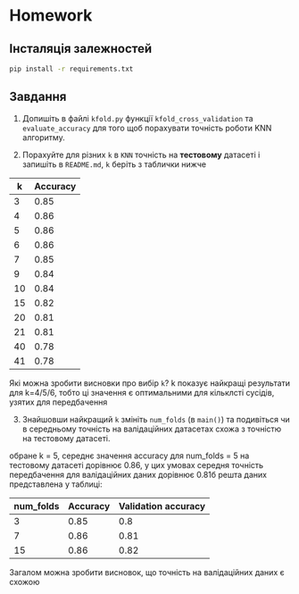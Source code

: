 # Homework


## Інсталяція залежностей

```bash
pip install -r requirements.txt
```


## Завдання

1. Допишіть в файлі `kfold.py` функції `kfold_cross_validation` та `evaluate_accuracy` для того щоб порахувати точність роботи KNN алгоритму.

2. Порахуйте для різних `k` в `KNN` точність на **тестовому** датасеті і запишіть в `README.md`, `k` беріть з таблички нижче

 k | Accuracy
---|----------
 3 | 0.85
 4 | 0.86
 5 | 0.86
 6 | 0.86
 7 | 0.85
 9 | 0.84
10 | 0.84
15 | 0.82
20 | 0.81
21 | 0.81
40 | 0.78
41 | 0.78

Які можна зробити висновки про вибір `k`?
k показує найкращі результати для k=4/5/6, тобто ці значення є оптимальними для кільклсті сусідів, узятих для передбачення

3. Знайшовши найкращий `k` змініть `num_folds` (в `main()`) та подивіться чи в середньому точність на валідаційних датасетах схожа з точністю на тестовому датасеті.

обране k = 5, середнє значення accuracy для num_folds = 5 на тестовому датасеті дорівнює 0.86, у цих умовах середня точність передбачення для валідаційних даних дорівнює 0.81б решта даних представлена у таблиці:

 num_folds | Accuracy | Validation accuracy
---|---------- | -----
 3 | 0.85 | 0.8
 7 | 0.86 | 0.81
 15 | 0.86 | 0.82

Загалом можна зробити висновок, що точність на валідаційних даних є схожою